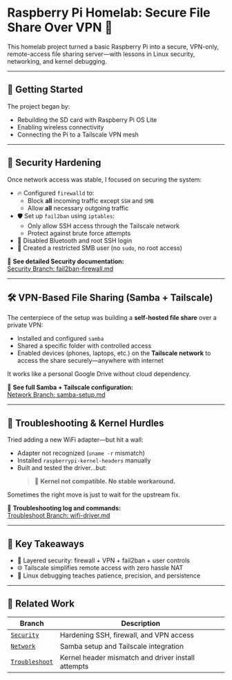 # Raspberry Pi Homelab: Secure File Share Over VPN 🚀

This homelab project turned a basic Raspberry Pi into a secure, VPN-only, remote-access file sharing server—with lessons in Linux security, networking, and kernel debugging.

---

## 🏁 Getting Started

The project began by:
- Rebuilding the SD card with Raspberry Pi OS Lite
- Enabling wireless connectivity
- Connecting the Pi to a Tailscale VPN mesh

---

## 🔐 Security Hardening

Once network access was stable, I focused on securing the system:

- 🔥 Configured `firewalld` to:
  - Block **all** incoming traffic except `SSH` and `SMB`
  - Allow **all** necessary outgoing traffic
- 🛡️ Set up `fail2ban` using `iptables`:
  - Only allow SSH access through the Tailscale network
  - Protect against brute force attempts
- 📵 Disabled Bluetooth and root SSH login
- 👤 Created a restricted SMB user (no `sudo`, no root access)

🔗 **See detailed Security documentation:**  
[Security Branch: fail2ban-firewall.md](https://github.com/AJprogramming123/Raspberry_Pi/tree/Main/Security)

---

## 🛠️ VPN-Based File Sharing (Samba + Tailscale)

The centerpiece of the setup was building a **self-hosted file share** over a private VPN:

- Installed and configured `samba`
- Shared a specific folder with controlled access
- Enabled devices (phones, laptops, etc.) on the **Tailscale network** to access the share securely—anywhere with internet

It works like a personal Google Drive without cloud dependency.

🔗 **See full Samba + Tailscale configuration:**  
[Network Branch: samba-setup.md](https://github.com/AJprogramming123/Raspberry_Pi/tree/Main/Network)

---

## 🧪 Troubleshooting & Kernel Hurdles

Tried adding a new WiFi adapter—but hit a wall:

- Adapter not recognized (`uname -r` mismatch)
- Installed `raspberrypi-kernel-headers` manually
- Built and tested the driver...but:
  > 🧱 **Kernel not compatible. No stable workaround.**

Sometimes the right move is just to wait for the upstream fix.

🔗 **Troubleshooting log and commands:**  
[Troubleshoot Branch: wifi-driver.md](https://github.com/AJprogramming123/Raspberry_Pi/tree/Main/Troubleshoot)

---

## 🧠 Key Takeaways

- 🔐 Layered security: firewall + VPN + fail2ban + user controls
- 🌐 Tailscale simplifies remote access with zero hassle NAT
- 🐧 Linux debugging teaches patience, precision, and persistence

---

## 📂 Related Work

| Branch | Description |
|--------|-------------|
| [`Security`](https://github.com/AJprogramming123/Raspberry_Pi/tree/Main/Security) | Hardening SSH, firewall, and VPN access |
| [`Network`](https://github.com/AJprogramming123/Raspberry_Pi/tree/Main/Network) | Samba setup and Tailscale integration |
| [`Troubleshoot`](https://github.com/AJprogramming123/Raspberry_Pi/tree/Main/Troubleshoot) | Kernel header mismatch and driver install attempts |

